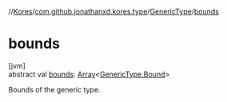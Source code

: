 //[Kores](../../../index.md)/[com.github.jonathanxd.kores.type](../index.md)/[GenericType](index.md)/[bounds](bounds.md)

# bounds

[jvm]\
abstract val [bounds](bounds.md): [Array](https://kotlinlang.org/api/latest/jvm/stdlib/kotlin/-array/index.html)<[GenericType.Bound](-bound/index.md)>

Bounds of the generic type.
